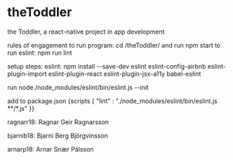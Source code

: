 # theToddler
the Toddler, a react-native project in app development

rules of engagement
  to run program: cd /theToddler/ and run npm start
  to run eslint:  npm run lint


setup steps:
  eslint: npm install --save-dev eslint eslint-config-airbnb eslint-plugin-import eslint-plugin-react eslint-plugin-jsx-a11y babel-eslint

  run  node./node_modules/eslint/bin/eslint.js --init

add to package.json {scripts {
      "lint" : "./node_modules/eslint/bin/eslint.js **/*.js"
      }}


ragnarr18: Ragnar Geir Ragnarsson

bjarnib18: Bjarni Berg Björgvinsson

arnarp18: Arnar Snær Pálsson
